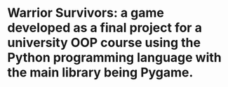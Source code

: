 # Warrior Survivors: a game developed as a final project for a university OOP course using the Python programming language with the main library being Pygame.
